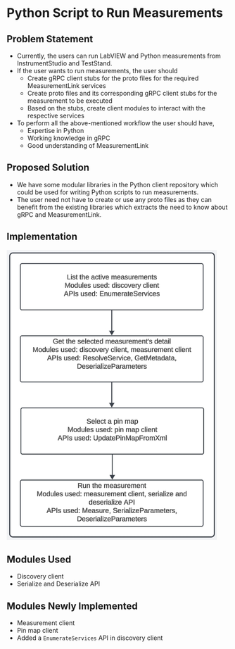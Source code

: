# Python Script to Run Measurements

## Problem Statement

- Currently, the users can run LabVIEW and Python measurements from InstrumentStudio and TestStand.
- If the user wants to run measurements, the user should
  - Create gRPC client stubs for the proto files for the required MeasurementLink services
  - Create proto files and its corresponding gRPC client stubs for the measurement to be executed
  - Based on the stubs, create client modules to interact with the respective services
- To perform all the above-mentioned workflow the user should have,
  - Expertise in Python
  - Working knowledge in gRPC
  - Good understanding of MeasurementLink

## Proposed Solution

- We have some modular libraries in the Python client repository which could be used for writing
  Python scripts to run measurements.
- The user need not have to create or use any proto files as they can benefit from the existing
  libraries which extracts the need to know about gRPC and MeasurementLink.

## Implementation

  ![Proposed solution with high-level details](proposed_solution.jpg)

## Modules Used

- Discovery client
- Serialize and Deserialize API

## Modules Newly Implemented

- Measurement client
- Pin map client
- Added a `EnumerateServices` API in discovery client
